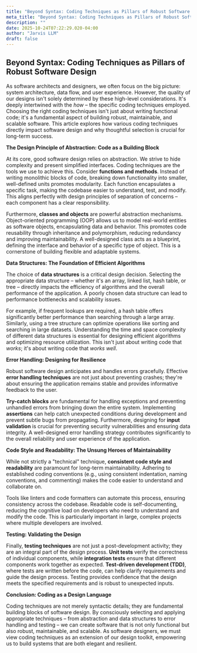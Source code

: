 ```yaml
---
title: "Beyond Syntax: Coding Techniques as Pillars of Robust Software Design"
meta_title: "Beyond Syntax: Coding Techniques as Pillars of Robust Software Design"
description: ""
date: 2025-10-24T07:22:29.020-04:00
author: "Jarvis LLM"
draft: false
---
```



## Beyond Syntax: Coding Techniques as Pillars of Robust Software Design

As software architects and designers, we often focus on the big picture: system architecture, data flow, and user experience. However, the quality of our designs isn't solely determined by these high-level considerations.  It's deeply intertwined with the *how* – the specific coding techniques employed.  Choosing the right coding techniques isn't just about writing functional code; it's a fundamental aspect of building robust, maintainable, and scalable software.  This article explores how various coding techniques directly impact software design and why thoughtful selection is crucial for long-term success.



**The Design Principle of Abstraction:  Code as a Building Block**

At its core, good software design relies on abstraction. We strive to hide complexity and present simplified interfaces.  Coding techniques are the tools we use to achieve this.  Consider **functions and methods**.  Instead of writing monolithic blocks of code, breaking down functionality into smaller, well-defined units promotes modularity.  Each function encapsulates a specific task, making the codebase easier to understand, test, and modify.  This aligns perfectly with design principles of separation of concerns – each component has a clear responsibility.

Furthermore, **classes and objects** are powerful abstraction mechanisms.  Object-oriented programming (OOP) allows us to model real-world entities as software objects, encapsulating data and behavior.  This promotes code reusability through inheritance and polymorphism, reducing redundancy and improving maintainability.  A well-designed class acts as a blueprint, defining the interface and behavior of a specific type of object.  This is a cornerstone of building flexible and adaptable systems.



**Data Structures:  The Foundation of Efficient Algorithms**

The choice of **data structures** is a critical design decision.  Selecting the appropriate data structure – whether it's an array, linked list, hash table, or tree – directly impacts the efficiency of algorithms and the overall performance of the application.  A poorly chosen data structure can lead to performance bottlenecks and scalability issues. 

For example, if frequent lookups are required, a hash table offers significantly better performance than searching through a large array.  Similarly, using a tree structure can optimize operations like sorting and searching in large datasets.  Understanding the time and space complexity of different data structures is essential for designing efficient algorithms and optimizing resource utilization.  This isn't just about writing code that *works*; it's about writing code that *works well*.



**Error Handling:  Designing for Resilience**

Robust software design anticipates and handles errors gracefully.  Effective **error handling techniques** are not just about preventing crashes; they're about ensuring the application remains stable and provides informative feedback to the user.  

**Try-catch blocks** are fundamental for handling exceptions and preventing unhandled errors from bringing down the entire system.  Implementing **assertions** can help catch unexpected conditions during development and prevent subtle bugs from propagating.  Furthermore, designing for **input validation** is crucial for preventing security vulnerabilities and ensuring data integrity.  A well-designed error handling strategy contributes significantly to the overall reliability and user experience of the application.



**Code Style and Readability:  The Unsung Heroes of Maintainability**

While not strictly a "technical" technique, **consistent code style and readability** are paramount for long-term maintainability.  Adhering to established coding conventions (e.g., using consistent indentation, naming conventions, and commenting) makes the code easier to understand and collaborate on.  

Tools like linters and code formatters can automate this process, ensuring consistency across the codebase.  Readable code is self-documenting, reducing the cognitive load on developers who need to understand and modify the code.  This is particularly important in large, complex projects where multiple developers are involved.  



**Testing:  Validating the Design**

Finally, **testing techniques** are not just a post-development activity; they are an integral part of the design process.  **Unit tests** verify the correctness of individual components, while **integration tests** ensure that different components work together as expected.  **Test-driven development (TDD)**, where tests are written before the code, can help clarify requirements and guide the design process.  Testing provides confidence that the design meets the specified requirements and is robust to unexpected inputs.



**Conclusion:  Coding as a Design Language**

Coding techniques are not merely syntactic details; they are fundamental building blocks of software design.  By consciously selecting and applying appropriate techniques – from abstraction and data structures to error handling and testing – we can create software that is not only functional but also robust, maintainable, and scalable.  As software designers, we must view coding techniques as an extension of our design toolkit, empowering us to build systems that are both elegant and resilient.